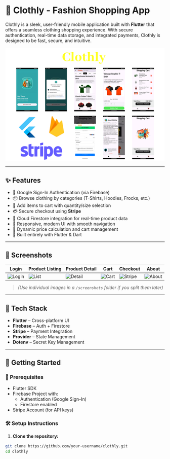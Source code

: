 # 👕 Clothly - Fashion Shopping App

Clothly is a sleek, user-friendly mobile application built with **Flutter** that offers a seamless clothing shopping experience. With secure authentication, real-time data storage, and integrated payments, Clothly is designed to be fast, secure, and intuitive.

![Clothly Banner](Clothly.png)

---

## ✨ Features

- 🔐 Google Sign-In Authentication (via Firebase)
- 📦 Browse clothing by categories (T-Shirts, Hoodies, Frocks, etc.)
- 🛒 Add items to cart with quantity/size selection
- 💳 Secure checkout using **Stripe**
- 📡 Cloud Firestore integration for real-time product data
- 📱 Responsive, modern UI with smooth navigation
- 🧾 Dynamic price calculation and cart management
- 🚀 Built entirely with Flutter & Dart

---

## 📱 Screenshots

| Login                           | Product Listing               | Product Detail                    | Cart                          | Checkout                          | About                           |
| ------------------------------- | ----------------------------- | --------------------------------- | ----------------------------- | --------------------------------- | ------------------------------- |
| ![Login](screenshots/login.png) | ![List](screenshots/list.png) | ![Detail](screenshots/detail.png) | ![Cart](screenshots/cart.png) | ![Stripe](screenshots/stripe.png) | ![About](screenshots/about.png) |

> _(Use individual images in a `/screenshots` folder if you split them later)_

---

## 🧰 Tech Stack

- **Flutter** – Cross-platform UI
- **Firebase** – Auth + Firestore
- **Stripe** – Payment Integration
- **Provider** – State Management
- **Dotenv** – Secret Key Management

---

## 🚀 Getting Started

### 🔧 Prerequisites

- Flutter SDK
- Firebase Project with:
  - Authentication (Google Sign-In)
  - Firestore enabled
- Stripe Account (for API keys)

### 🛠️ Setup Instructions

1. **Clone the repository:**

```bash
git clone https://github.com/your-username/clothly.git
cd clothly
```
